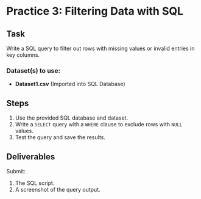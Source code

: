# Practice 3: Filtering Data with SQL

## Task
Write a SQL query to filter out rows with missing values or invalid entries in key columns.

### Dataset(s) to use:
- **Dataset1.csv** (Imported into SQL Database)

## Steps
1. Use the provided SQL database and dataset.
2. Write a `SELECT` query with a `WHERE` clause to exclude rows with `NULL` values.
3. Test the query and save the results.

## Deliverables
Submit:
1. The SQL script.
2. A screenshot of the query output.

